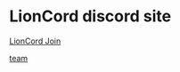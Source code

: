 # LionCord discord site

 [LionCord Join](https://discord.gg/7nWwKq9qkJ)
 
 
 
[team](https://github.com/AbgegriftDH/LionCord/tree/master/https:/github.com/AbgegriftDH/LionCord/blob/master)
